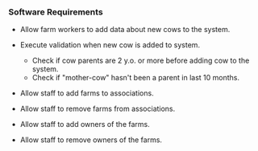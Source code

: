 ### Software Requirements

- Allow farm workers to add data about new cows to the system.
 
- Execute validation when new cow is added to system.
    - Check if cow parents are 2 y.o. or more before adding cow to the system.
    - Check if "mother-cow" hasn't been a parent in last 10 months.

- Allow staff to add farms to associations.

- Allow staff to remove farms from associations.

- Allow staff to add owners of the farms.

- Allow staff to remove owners of the farms.

